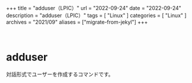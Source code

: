 +++
title = "adduser（LPIC）"
url = "2022-09-24"
date = "2022-09-24"
description = "adduser（LPIC）"
tags = [
  "Linux"
]
categories = [
  "Linux"
]
archives = "2021/09"
aliases = ["migrate-from-jekyl"]
+++

<br>

# adduser

対話形式でユーザーを作成するコマンドです。
